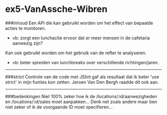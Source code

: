 # ex5-VanAssche-Wibren

###inhoud
Een API die kan gebruikt worden om het effect van bepaalde acties te monitoren. 
* vb: zorgt een lunchactie ervoor dat er meer mensen in de cafetaria aanwezig zijn?

Kan ook gebruikt worden om het gebruik van de refter te analyseren.
* vb: beter spreiden van lunchbreaks over verschillende richtingen/jaren.

---
###strict
Controle van de code met JSlint gaf als resultaat dat ik beter 'use strict' in mijn funties kon zetten. Jeroen Van Den Bergh raadde dit ook aan.

---
###bedenkingen
Niet 100% zeker hoe ik de /locations/:id/aanwezigheden en /locations/:id/sales moet aanpakken...
Denk net zoals andere maar ben niet zeker of ik de voorgaande ID moet specifieren...
